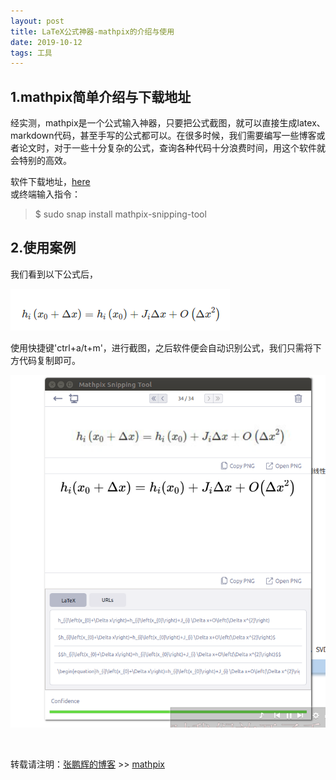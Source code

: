 ```yaml
---
layout: post
title: LaTeX公式神器-mathpix的介绍与使用
date: 2019-10-12
tags: 工具
---
```


## 1.mathpix简单介绍与下载地址

  经实测，mathpix是一个公式输入神器，只要把公式截图，就可以直接生成latex、markdown代码，甚至手写的公式都可以。在很多时候，我们需要编写一些博客或者论文时，对于一些十分复杂的公式，查询各种代码十分浪费时间，用这个软件就会特别的高效。

  软件下载地址，[here](https://snapcraft.io/mathpix-snipping-tool)   
  或终端输入指令：   
> $ sudo snap install mathpix-snipping-tool
  


## 2.使用案例

我们看到以下公式后，
  
![](/images/posts/minisam/6.png)
  
使用快捷键'ctrl+a/t+m'，进行截图，之后软件便会自动识别公式，我们只需将下方代码复制即可。

![](/images/posts/minisam/7.png)
  



<br>

转载请注明：[张鹏辉的博客](http://danielzph.github.io) >> [mathpix](https://danielzph.github.io/2019/10/tool_mathpix/)



